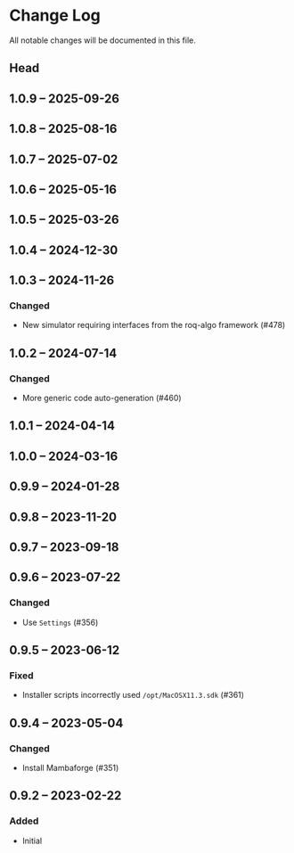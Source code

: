 # Change Log

All notable changes will be documented in this file.

## Head

## 1.0.9 &ndash; 2025-09-26

## 1.0.8 &ndash; 2025-08-16

## 1.0.7 &ndash; 2025-07-02

## 1.0.6 &ndash; 2025-05-16

## 1.0.5 &ndash; 2025-03-26

## 1.0.4 &ndash; 2024-12-30

## 1.0.3 &ndash; 2024-11-26

### Changed

* New simulator requiring interfaces from the roq-algo framework (#478)

## 1.0.2 &ndash; 2024-07-14

### Changed

* More generic code auto-generation (#460)

## 1.0.1 &ndash; 2024-04-14

## 1.0.0 &ndash; 2024-03-16

## 0.9.9 &ndash; 2024-01-28

## 0.9.8 &ndash; 2023-11-20

## 0.9.7 &ndash; 2023-09-18

## 0.9.6 &ndash; 2023-07-22

### Changed

* Use `Settings` (#356)

## 0.9.5 &ndash; 2023-06-12

### Fixed

* Installer scripts incorrectly used `/opt/MacOSX11.3.sdk` (#361)

## 0.9.4 &ndash; 2023-05-04

### Changed

* Install Mambaforge (#351)

## 0.9.2 &ndash; 2023-02-22

### Added

* Initial
